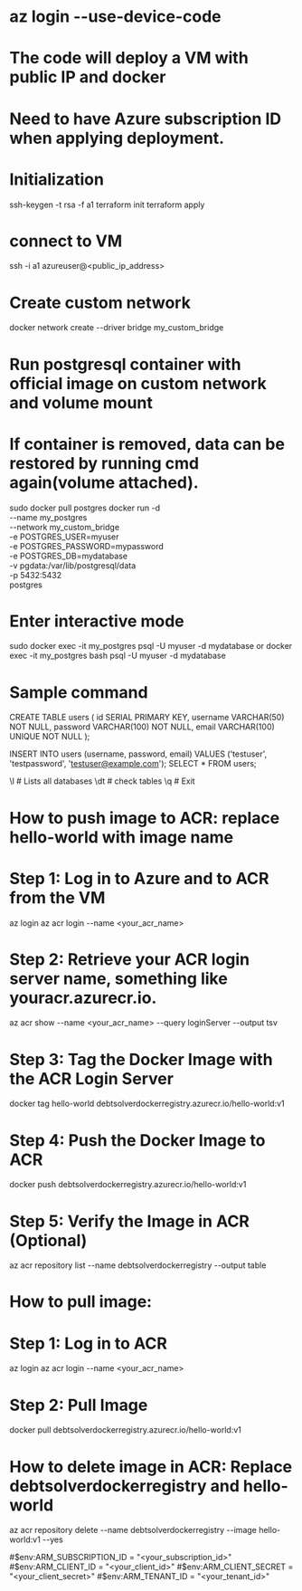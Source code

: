 # az login --use-device-code
# The code will deploy a VM with public IP and docker 
# Need to have Azure subscription ID when applying deployment.

# Initialization 
ssh-keygen -t rsa -f a1
terraform init
terraform apply

# connect to VM
ssh -i a1 azureuser@<public_ip_address>

# Create custom network
docker network create --driver bridge my_custom_bridge

# Run postgresql container with official image on custom network and volume mount
# If container is removed, data can be restored by running cmd again(volume attached).
sudo docker pull postgres
docker run -d \
  --name my_postgres \
  --network my_custom_bridge \
  -e POSTGRES_USER=myuser \
  -e POSTGRES_PASSWORD=mypassword \
  -e POSTGRES_DB=mydatabase \
  -v pgdata:/var/lib/postgresql/data \
  -p 5432:5432 \
  postgres

# Enter interactive mode
sudo docker exec -it my_postgres psql -U myuser -d mydatabase
or
docker exec -it my_postgres bash
psql -U myuser -d mydatabase

# Sample command
CREATE TABLE users (
    id SERIAL PRIMARY KEY,
    username VARCHAR(50) NOT NULL,
    password VARCHAR(100) NOT NULL,
    email VARCHAR(100) UNIQUE NOT NULL
);

INSERT INTO users (username, password, email) VALUES ('testuser', 'testpassword', 'testuser@example.com');
SELECT * FROM users;

\l # Lists all databases
\dt # check tables
\q # Exit

# How to push image to ACR: replace hello-world with image name
# Step 1: Log in to Azure and to ACR from the VM
az login
az acr login --name <your_acr_name>
# Step 2: Retrieve your ACR login server name, something like youracr.azurecr.io.
az acr show --name <your_acr_name> --query loginServer --output tsv
# Step 3: Tag the Docker Image with the ACR Login Server
docker tag hello-world debtsolverdockerregistry.azurecr.io/hello-world:v1
# Step 4: Push the Docker Image to ACR
docker push debtsolverdockerregistry.azurecr.io/hello-world:v1
# Step 5: Verify the Image in ACR (Optional)
az acr repository list --name debtsolverdockerregistry --output table

# How to pull image:
# Step 1: Log in to ACR
az login
az acr login --name <your_acr_name>
# Step 2: Pull Image
docker pull debtsolverdockerregistry.azurecr.io/hello-world:v1

# How to delete image in ACR: Replace debtsolverdockerregistry and hello-world
az acr repository delete --name debtsolverdockerregistry --image hello-world:v1 --yes

#$env:ARM_SUBSCRIPTION_ID = "<your_subscription_id>"
#$env:ARM_CLIENT_ID = "<your_client_id>"
#$env:ARM_CLIENT_SECRET = "<your_client_secret>"
#$env:ARM_TENANT_ID = "<your_tenant_id>"